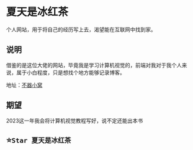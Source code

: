 # 夏天是冰红茶

个人网站，用于将自己的经历写上去，渴望能在互联网中找到家。

## 说明

借鉴的是这位大佬的网站，毕竟我是学习计算机视觉的，前端对我对于我个人来说，属于小白程度，只是想找个地方能够记录博客。

地址：[不器小窝](https://xingcxb.com)

## 期望

2023这一年我会将计算机视觉教程写好，说不定还能出本书

## ⭐`Star 夏天是冰红茶`

